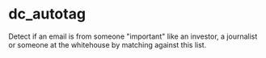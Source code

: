 dc_autotag
==========

Detect if an email is from someone "important" like an investor, a journalist or someone at the whitehouse by matching against this list.
